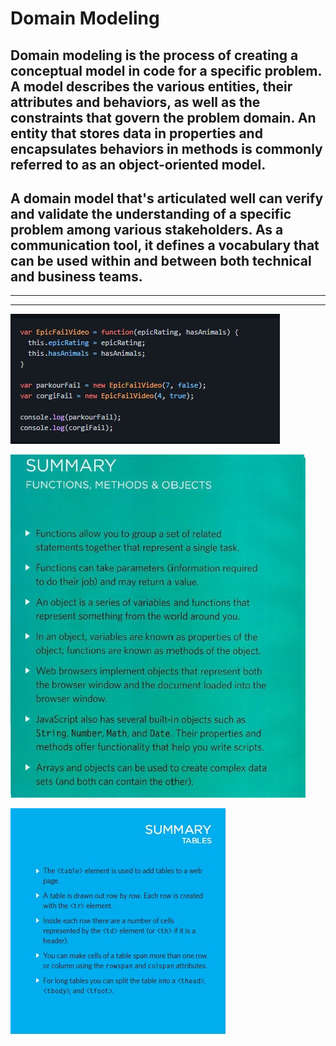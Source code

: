 # Domain Modeling

## Domain modeling is the process of creating a conceptual model in code for a specific problem. A model describes the various entities, their attributes and behaviors, as well as the constraints that govern the problem domain. An entity that stores data in properties and encapsulates behaviors in methods is commonly referred to as an object-oriented model.

## A domain model that's articulated well can verify and validate the understanding of a specific problem among various stakeholders. As a communication tool, it defines a vocabulary that can be used within and between both technical and business teams.

______________________________________________________________________________________
______________________________________________________________________________________


![.](pic7/1.jpg)


![.](pic7/2.jpg)


![.](pic7/3.jpg)



